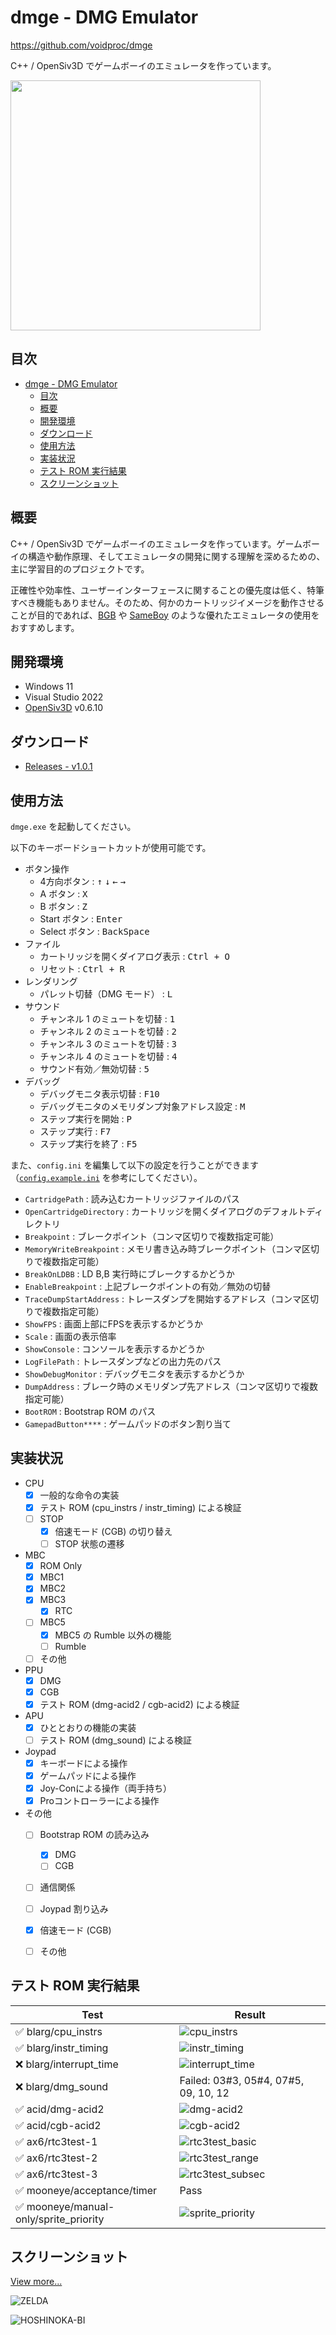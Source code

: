# dmge - DMG Emulator

https://github.com/voidproc/dmge

C++ / OpenSiv3D でゲームボーイのエミュレータを作っています。

<img src="screenshot/top.png" width="400">


## 目次

- [dmge - DMG Emulator](#dmge---dmg-emulator)
  - [目次](#目次)
  - [概要](#概要)
  - [開発環境](#開発環境)
  - [ダウンロード](#ダウンロード)
  - [使用方法](#使用方法)
  - [実装状況](#実装状況)
  - [テスト ROM 実行結果](#テスト-rom-実行結果)
  - [スクリーンショット](#スクリーンショット)


## 概要

C++ / OpenSiv3D でゲームボーイのエミュレータを作っています。ゲームボーイの構造や動作原理、そしてエミュレータの開発に関する理解を深めるための、主に学習目的のプロジェクトです。

正確性や効率性、ユーザーインターフェースに関することの優先度は低く、特筆すべき機能もありません。そのため、何かのカートリッジイメージを動作させることが目的であれば、[BGB](https://bgb.bircd.org/) や [SameBoy](https://sameboy.github.io/) のような優れたエミュレータの使用をおすすめします。


## 開発環境

- Windows 11
- Visual Studio 2022
- [OpenSiv3D](https://github.com/Siv3D/OpenSiv3D) v0.6.10


## ダウンロード

- [Releases - v1.0.1](https://github.com/voidproc/dmge/releases/download/v1.0.1/dmge_v1.0.1.zip)


## 使用方法

`dmge.exe` を起動してください。

以下のキーボードショートカットが使用可能です。

- ボタン操作
  - 4方向ボタン : <kbd>&uarr;</kbd> <kbd>&darr;</kbd> <kbd>&larr;</kbd> <kbd>&rarr;</kbd>
  - A ボタン : <kbd>X</kbd>
  - B ボタン : <kbd>Z</kbd>
  - Start ボタン : <kbd>Enter</kbd>
  - Select ボタン : <kbd>BackSpace</kbd>
- ファイル
  - カートリッジを開くダイアログ表示 : <kbd>Ctrl + O</kbd>
  - リセット : <kbd>Ctrl + R</kbd>
- レンダリング
  - パレット切替（DMG モード） : <kbd>L</kbd>
- サウンド
  - チャンネル 1 のミュートを切替 : <kbd>1</kbd>
  - チャンネル 2 のミュートを切替 : <kbd>2</kbd>
  - チャンネル 3 のミュートを切替 : <kbd>3</kbd>
  - チャンネル 4 のミュートを切替 : <kbd>4</kbd>
  - サウンド有効／無効切替 : <kbd>5</kbd>
- デバッグ
  - デバッグモニタ表示切替 : <kbd>F10</kbd>
  - デバッグモニタのメモリダンプ対象アドレス設定 : <kbd>M</kbd>
  - ステップ実行を開始 : <kbd>P</kbd>
  - ステップ実行 : <kbd>F7</kbd>
  - ステップ実行を終了 : <kbd>F5</kbd>

また、`config.ini` を編集して以下の設定を行うことができます（[`config.example.ini`](https://github.com/voidproc/dmge/blob/main/dmge/App/config.example.ini) を参考にしてください）。

- `CartridgePath` : 読み込むカートリッジファイルのパス
- `OpenCartridgeDirectory` : カートリッジを開くダイアログのデフォルトディレクトリ
- `Breakpoint` : ブレークポイント（コンマ区切りで複数指定可能）
- `MemoryWriteBreakpoint` : メモリ書き込み時ブレークポイント（コンマ区切りで複数指定可能）
- `BreakOnLDBB` : LD B,B 実行時にブレークするかどうか
- `EnableBreakpoint` : 上記ブレークポイントの有効／無効の切替
- `TraceDumpStartAddress` : トレースダンプを開始するアドレス（コンマ区切りで複数指定可能）
- `ShowFPS` : 画面上部にFPSを表示するかどうか
- `Scale` : 画面の表示倍率
- `ShowConsole` : コンソールを表示するかどうか
- `LogFilePath` : トレースダンプなどの出力先のパス
- `ShowDebugMonitor` : デバッグモニタを表示するかどうか
- `DumpAddress` : ブレーク時のメモリダンプ先アドレス（コンマ区切りで複数指定可能）
- `BootROM` : Bootstrap ROM のパス
- `GamepadButton****` : ゲームパッドのボタン割り当て


## 実装状況

- CPU
  - [x] 一般的な命令の実装
  - [x] テスト ROM (cpu_instrs / instr_timing) による検証
  - [ ] STOP
    - [x] 倍速モード (CGB) の切り替え
    - [ ] STOP 状態の遷移
- MBC
  - [x] ROM Only
  - [x] MBC1
  - [x] MBC2
  - [x] MBC3
    - [x] RTC
  - [ ] MBC5
    - [x] MBC5 の Rumble 以外の機能
    - [ ] Rumble
  - [ ] その他
- PPU
  - [x] DMG
  - [x] CGB
  - [x] テスト ROM (dmg-acid2 / cgb-acid2) による検証
- APU
  - [x] ひととおりの機能の実装
  - [ ] テスト ROM (dmg_sound) による検証
- Joypad
  - [x] キーボードによる操作
  - [x] ゲームパッドによる操作
  - [x] Joy-Conによる操作（両手持ち）
  - [x] Proコントローラーによる操作
- その他
  - [ ] Bootstrap ROM の読み込み
    - [x] DMG
    - [ ] CGB
  - [ ] 通信関係
  - [ ] Joypad 割り込み
  - [x] 倍速モード (CGB) 
  - [ ] その他


## テスト ROM 実行結果

|Test|Result|
|---|---|
|✅ blarg/​cpu_instrs|![cpu_instrs](screenshot/test_result/cpu_instrs.png)|
|✅ blarg/instr_timing|![instr_timing](screenshot/test_result/instr_timing.png)|
|❌ blarg/interrupt_time|![interrupt_time](screenshot/test_result/interrupt_time.png)|
|❌ blarg/dmg_sound|Failed: 03#3, 05#4, 07#5, 09, 10, 12 |
|✅ acid/dmg-acid2|![dmg-acid2](screenshot/test_result/dmg-acid2.png)|
|✅ acid/cgb-acid2|![cgb-acid2](screenshot/test_result/cgb-acid2.png)|
|✅ ax6/​rtc3test-1|![rtc3test_basic](screenshot/test_result/rtc3test_basic.png)|
|✅ ax6/​rtc3test-2|![rtc3test_range](screenshot/test_result/rtc3test_range.png)|
|✅ ax6/​rtc3test-3|![rtc3test_subsec](screenshot/test_result/rtc3test_subsec.png)|
|✅ mooneye/​acceptance/​timer|Pass|
|✅ mooneye/manual-only/sprite_priority|![sprite_priority](screenshot/test_result/sprite_priority.png)|


## スクリーンショット

[View more...](screenshot.md)

![ZELDA](screenshot/zelda.png)

![HOSHINOKA-BI](screenshot/hoshinok.png)

